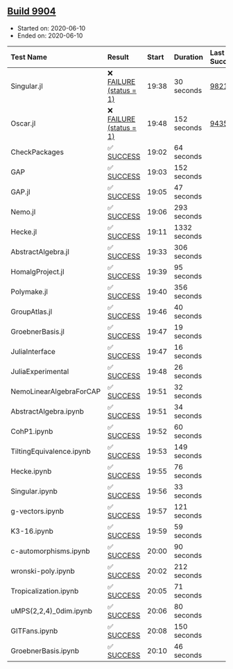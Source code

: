 ## [Build 9904](https://oscarci.mathematik.uni-kl.de/job/oscar/9904/)

* Started on: 2020-06-10
* Ended on: 2020-06-10

| Test Name    | Result | Start | Duration | Last Success | First Failure |
|:-------------|:-------|:------|:---------|:-------------|:--------------|
| Singular.jl | ❌ [FAILURE (status = 1)](https://oscarci.mathematik.uni-kl.de/job/oscar/9904/artifact/logs/build-9904/Singular.jl.log) | 19:38 | 30 seconds | [9821](https://oscarci.mathematik.uni-kl.de/job/oscar/9821/) | [9822](https://oscarci.mathematik.uni-kl.de/job/oscar/9822/) |
| Oscar.jl | ❌ [FAILURE (status = 1)](https://oscarci.mathematik.uni-kl.de/job/oscar/9904/artifact/logs/build-9904/Oscar.jl.log) | 19:48 | 152 seconds | [9435](https://oscarci.mathematik.uni-kl.de/job/oscar/9435/) | [9436](https://oscarci.mathematik.uni-kl.de/job/oscar/9436/) |
| CheckPackages | ✅ [SUCCESS](https://oscarci.mathematik.uni-kl.de/job/oscar/9904/artifact/logs/build-9904/CheckPackages.log) | 19:02 | 64 seconds |  |  |
| GAP | ✅ [SUCCESS](https://oscarci.mathematik.uni-kl.de/job/oscar/9904/artifact/logs/build-9904/GAP.log) | 19:03 | 152 seconds |  |  |
| GAP.jl | ✅ [SUCCESS](https://oscarci.mathematik.uni-kl.de/job/oscar/9904/artifact/logs/build-9904/GAP.jl.log) | 19:05 | 47 seconds |  |  |
| Nemo.jl | ✅ [SUCCESS](https://oscarci.mathematik.uni-kl.de/job/oscar/9904/artifact/logs/build-9904/Nemo.jl.log) | 19:06 | 293 seconds |  |  |
| Hecke.jl | ✅ [SUCCESS](https://oscarci.mathematik.uni-kl.de/job/oscar/9904/artifact/logs/build-9904/Hecke.jl.log) | 19:11 | 1332 seconds |  |  |
| AbstractAlgebra.jl | ✅ [SUCCESS](https://oscarci.mathematik.uni-kl.de/job/oscar/9904/artifact/logs/build-9904/AbstractAlgebra.jl.log) | 19:33 | 306 seconds |  |  |
| HomalgProject.jl | ✅ [SUCCESS](https://oscarci.mathematik.uni-kl.de/job/oscar/9904/artifact/logs/build-9904/HomalgProject.jl.log) | 19:39 | 95 seconds |  |  |
| Polymake.jl | ✅ [SUCCESS](https://oscarci.mathematik.uni-kl.de/job/oscar/9904/artifact/logs/build-9904/Polymake.jl.log) | 19:40 | 356 seconds |  |  |
| GroupAtlas.jl | ✅ [SUCCESS](https://oscarci.mathematik.uni-kl.de/job/oscar/9904/artifact/logs/build-9904/GroupAtlas.jl.log) | 19:46 | 40 seconds |  |  |
| GroebnerBasis.jl | ✅ [SUCCESS](https://oscarci.mathematik.uni-kl.de/job/oscar/9904/artifact/logs/build-9904/GroebnerBasis.jl.log) | 19:47 | 19 seconds |  |  |
| JuliaInterface | ✅ [SUCCESS](https://oscarci.mathematik.uni-kl.de/job/oscar/9904/artifact/logs/build-9904/JuliaInterface.log) | 19:47 | 16 seconds |  |  |
| JuliaExperimental | ✅ [SUCCESS](https://oscarci.mathematik.uni-kl.de/job/oscar/9904/artifact/logs/build-9904/JuliaExperimental.log) | 19:48 | 26 seconds |  |  |
| NemoLinearAlgebraForCAP | ✅ [SUCCESS](https://oscarci.mathematik.uni-kl.de/job/oscar/9904/artifact/logs/build-9904/NemoLinearAlgebraForCAP.log) | 19:51 | 32 seconds |  |  |
| AbstractAlgebra.ipynb | ✅ [SUCCESS](https://oscarci.mathematik.uni-kl.de/job/oscar/9904/artifact/logs/build-9904/AbstractAlgebra.ipynb.log) | 19:51 | 34 seconds |  |  |
| CohP1.ipynb | ✅ [SUCCESS](https://oscarci.mathematik.uni-kl.de/job/oscar/9904/artifact/logs/build-9904/CohP1.ipynb.log) | 19:52 | 60 seconds |  |  |
| TiltingEquivalence.ipynb | ✅ [SUCCESS](https://oscarci.mathematik.uni-kl.de/job/oscar/9904/artifact/logs/build-9904/TiltingEquivalence.ipynb.log) | 19:53 | 149 seconds |  |  |
| Hecke.ipynb | ✅ [SUCCESS](https://oscarci.mathematik.uni-kl.de/job/oscar/9904/artifact/logs/build-9904/Hecke.ipynb.log) | 19:55 | 76 seconds |  |  |
| Singular.ipynb | ✅ [SUCCESS](https://oscarci.mathematik.uni-kl.de/job/oscar/9904/artifact/logs/build-9904/Singular.ipynb.log) | 19:56 | 33 seconds |  |  |
| g-vectors.ipynb | ✅ [SUCCESS](https://oscarci.mathematik.uni-kl.de/job/oscar/9904/artifact/logs/build-9904/g-vectors.ipynb.log) | 19:57 | 121 seconds |  |  |
| K3-16.ipynb | ✅ [SUCCESS](https://oscarci.mathematik.uni-kl.de/job/oscar/9904/artifact/logs/build-9904/K3-16.ipynb.log) | 19:59 | 59 seconds |  |  |
| c-automorphisms.ipynb | ✅ [SUCCESS](https://oscarci.mathematik.uni-kl.de/job/oscar/9904/artifact/logs/build-9904/c-automorphisms.ipynb.log) | 20:00 | 90 seconds |  |  |
| wronski-poly.ipynb | ✅ [SUCCESS](https://oscarci.mathematik.uni-kl.de/job/oscar/9904/artifact/logs/build-9904/wronski-poly.ipynb.log) | 20:02 | 212 seconds |  |  |
| Tropicalization.ipynb | ✅ [SUCCESS](https://oscarci.mathematik.uni-kl.de/job/oscar/9904/artifact/logs/build-9904/Tropicalization.ipynb.log) | 20:05 | 71 seconds |  |  |
| uMPS(2,2,4)_0dim.ipynb | ✅ [SUCCESS](https://oscarci.mathematik.uni-kl.de/job/oscar/9904/artifact/logs/build-9904/uMPS-2-2-4-_0dim.ipynb.log) | 20:06 | 80 seconds |  |  |
| GITFans.ipynb | ✅ [SUCCESS](https://oscarci.mathematik.uni-kl.de/job/oscar/9904/artifact/logs/build-9904/GITFans.ipynb.log) | 20:08 | 150 seconds |  |  |
| GroebnerBasis.ipynb | ✅ [SUCCESS](https://oscarci.mathematik.uni-kl.de/job/oscar/9904/artifact/logs/build-9904/GroebnerBasis.ipynb.log) | 20:10 | 46 seconds |  |  |
